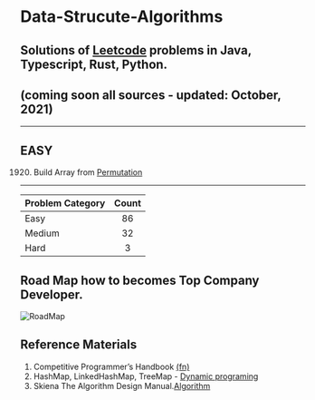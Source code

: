 # Data-Strucute-Algorithms

## Solutions of [Leetcode](https://leetcode.com/) problems in Java, Typescript, Rust, Python.
## (coming soon all sources - updated: October, 2021)

--- 
EASY
---
1920. Build Array from [Permutation](https://leetcode.com/problems/build-array-from-permutation/)



---
| Problem Category | 	Count |
| :---        |    :----:   |   
| Easy	| 86 | 
| Medium	| 32 |
| Hard	| 3 | 




## Road Map how to becomes Top Company Developer.

![RoadMap](https://user-images.githubusercontent.com/11626327/103853417-53e83780-50f1-11eb-986a-71b367a3d8a2.jpg)


## Reference Materials 
1. Competitive Programmer’s Handbook [(fn)](https://cses.fi/book/book.pdf)
2. HashMap, LinkedHashMap, TreeMap - [Dynamic programing](https://www.youtube.com/watch?v=TTdheF15nIU&list=PL78sHffDjI75_EK-m6CO6kc3NCyR6kKkX&index=30)
3. Skiena The Algorithm Design Manual.[Algorithm](https://mimoza.marmara.edu.tr/~msakalli/cse706_12/SkienaTheAlgorithmDesignManual.pdf)
